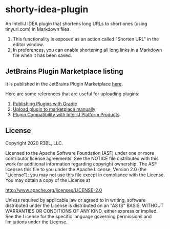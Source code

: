 # shorty-idea-plugin

An IntelliJ IDEA plugin that shortens long URLs to short ones (using tinyurl.com) in Markdown files.

1. This functionality is exposed as an action called "Shorten URL" in the editor window.
2. In preferences, you can enable shortening all long links in a Markdown file when it has been
   saved.

## JetBrains Plugin Marketplace listing

It is published in the JetBrains Plugin Marketplace
[here](https://plugins.jetbrains.com/plugin/14122-shorty--url-shortener).

Here are some references that are useful for uploading plugins:

1. [Publishing Plugins with Gradle](https://www.jetbrains.org/intellij/sdk/docs/tutorials/build_system/deployment.html)
2. [Upload plugin to marketplace manually](https://plugins.jetbrains.com/plugin/add#intellij)
3. [Plugin Compatibility with IntelliJ Platform Products](https://www.jetbrains.org/intellij/sdk/docs/basics/getting_started/plugin_compatibility.html#modules)

## License

Copyright 2020 R3BL, LLC.

Licensed to the Apache Software Foundation (ASF) under one or more contributor license agreements.
See the NOTICE file distributed with this work for additional information regarding copyright
ownership. The ASF licenses this file to you under the Apache License, Version 2.0 (the "License");
you may not use this file except in compliance with the License. You may obtain a copy of the
License at

http://www.apache.org/licenses/LICENSE-2.0

Unless required by applicable law or agreed to in writing, software distributed under the License is
distributed on an "AS IS" BASIS, WITHOUT WARRANTIES OR CONDITIONS OF ANY KIND, either express or
implied. See the License for the specific language governing permissions and limitations under the
License.
